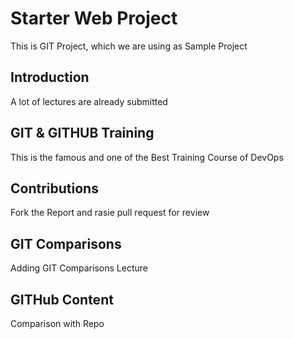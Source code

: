 # Starter Web Project

This is GIT Project, which we are using as Sample Project

## Introduction

A lot of lectures are already submitted

## GIT & GITHUB Training
This is the famous and one of the Best Training Course of DevOps

## Contributions
Fork the Report and rasie pull request for review

## GIT Comparisons
Adding GIT Comparisons Lecture

## GITHub Content
Comparison with Repo
